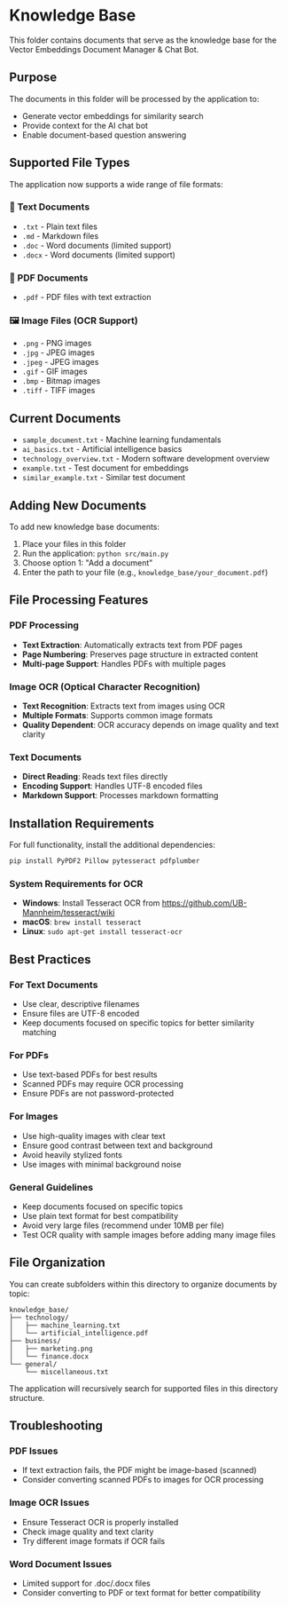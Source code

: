 # Knowledge Base

This folder contains documents that serve as the knowledge base for the Vector Embeddings Document Manager & Chat Bot.

## Purpose

The documents in this folder will be processed by the application to:

- Generate vector embeddings for similarity search
- Provide context for the AI chat bot
- Enable document-based question answering

## Supported File Types

The application now supports a wide range of file formats:

### 📄 Text Documents

- `.txt` - Plain text files
- `.md` - Markdown files
- `.doc` - Word documents (limited support)
- `.docx` - Word documents (limited support)

### 📄 PDF Documents

- `.pdf` - PDF files with text extraction

### 🖼️ Image Files (OCR Support)

- `.png` - PNG images
- `.jpg` - JPEG images
- `.jpeg` - JPEG images
- `.gif` - GIF images
- `.bmp` - Bitmap images
- `.tiff` - TIFF images

## Current Documents

- `sample_document.txt` - Machine learning fundamentals
- `ai_basics.txt` - Artificial intelligence basics
- `technology_overview.txt` - Modern software development overview
- `example.txt` - Test document for embeddings
- `similar_example.txt` - Similar test document

## Adding New Documents

To add new knowledge base documents:

1. Place your files in this folder
2. Run the application: `python src/main.py`
3. Choose option 1: "Add a document"
4. Enter the path to your file (e.g., `knowledge_base/your_document.pdf`)

## File Processing Features

### PDF Processing

- **Text Extraction**: Automatically extracts text from PDF pages
- **Page Numbering**: Preserves page structure in extracted content
- **Multi-page Support**: Handles PDFs with multiple pages

### Image OCR (Optical Character Recognition)

- **Text Recognition**: Extracts text from images using OCR
- **Multiple Formats**: Supports common image formats
- **Quality Dependent**: OCR accuracy depends on image quality and text clarity

### Text Documents

- **Direct Reading**: Reads text files directly
- **Encoding Support**: Handles UTF-8 encoded files
- **Markdown Support**: Processes markdown formatting

## Installation Requirements

For full functionality, install the additional dependencies:

```bash
pip install PyPDF2 Pillow pytesseract pdfplumber
```

### System Requirements for OCR

- **Windows**: Install Tesseract OCR from https://github.com/UB-Mannheim/tesseract/wiki
- **macOS**: `brew install tesseract`
- **Linux**: `sudo apt-get install tesseract-ocr`

## Best Practices

### For Text Documents

- Use clear, descriptive filenames
- Ensure files are UTF-8 encoded
- Keep documents focused on specific topics for better similarity matching

### For PDFs

- Use text-based PDFs for best results
- Scanned PDFs may require OCR processing
- Ensure PDFs are not password-protected

### For Images

- Use high-quality images with clear text
- Ensure good contrast between text and background
- Avoid heavily stylized fonts
- Use images with minimal background noise

### General Guidelines

- Keep documents focused on specific topics
- Use plain text format for best compatibility
- Avoid very large files (recommend under 10MB per file)
- Test OCR quality with sample images before adding many image files

## File Organization

You can create subfolders within this directory to organize documents by topic:

```
knowledge_base/
├── technology/
│   ├── machine_learning.txt
│   └── artificial_intelligence.pdf
├── business/
│   ├── marketing.png
│   └── finance.docx
└── general/
    └── miscellaneous.txt
```

The application will recursively search for supported files in this directory structure.

## Troubleshooting

### PDF Issues

- If text extraction fails, the PDF might be image-based (scanned)
- Consider converting scanned PDFs to images for OCR processing

### Image OCR Issues

- Ensure Tesseract OCR is properly installed
- Check image quality and text clarity
- Try different image formats if OCR fails

### Word Document Issues

- Limited support for .doc/.docx files
- Consider converting to PDF or text format for better compatibility
